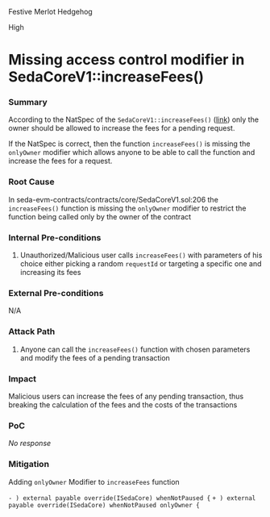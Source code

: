 Festive Merlot Hedgehog

High

# Missing access control modifier in SedaCoreV1::increaseFees()

### Summary

According to the NatSpec of the  `SedaCoreV1::increaseFees()` ([link](https://github.com/sherlock-audit/2024-12-seda-protocol/blob/main/seda-evm-contracts/contracts/core/SedaCoreV1.sol#L206)) only the owner should be allowed to increase the fees for a pending request.

If the NatSpec is correct, then the function `increaseFees()` is missing the `onlyOwner` modifier which allows anyone to be able to call the function and increase the fees for a request.

### Root Cause

In seda-evm-contracts/contracts/core/SedaCoreV1.sol:206 the `increaseFees()` function is missing the `onlyOwner` modifier to restrict the function being called only by the owner of the contract

### Internal Pre-conditions

1. Unauthorized/Malicious user calls `increaseFees()` with parameters of his choice either picking a random `requestId` or targeting a specific one and increasing its fees

### External Pre-conditions

N/A

### Attack Path

1. Anyone can call the `increaseFees()` function with chosen parameters and modify the fees of a pending transaction

### Impact

Malicious users can increase the fees of any pending transaction, thus breaking the calculation of the fees and the costs of the transactions

### PoC

_No response_

### Mitigation

Adding `onlyOwner` Modifier to `increaseFees` function

`- ) external payable override(ISedaCore) whenNotPaused {`
`+ ) external payable override(ISedaCore) whenNotPaused onlyOwner {`